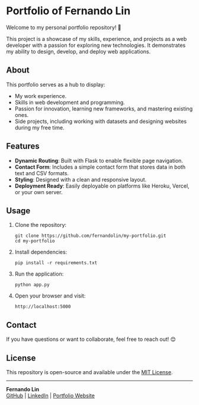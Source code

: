 
# Portfolio of Fernando Lin

Welcome to my personal portfolio repository! 🌟 

This project is a showcase of my skills, experience, and projects as a web developer with a passion for exploring new technologies. It demonstrates my ability to design, develop, and deploy web applications.

## About

This portfolio serves as a hub to display:
- My work experience.
- Skills in web development and programming.
- Passion for innovation, learning new frameworks, and mastering existing ones.
- Side projects, including working with datasets and designing websites during my free time.

## Features

- **Dynamic Routing**: Built with Flask to enable flexible page navigation.
- **Contact Form**: Includes a simple contact form that stores data in both text and CSV formats.
- **Styling**: Designed with a clean and responsive layout.
- **Deployment Ready**: Easily deployable on platforms like Heroku, Vercel, or your own server.

## Usage

1. Clone the repository:
   ```
   git clone https://github.com/fernandolin/my-portfolio.git
   cd my-portfolio
   ```
2. Install dependencies:
   ```
   pip install -r requirements.txt
   ```
3. Run the application:
   ```
   python app.py
   ```
4. Open your browser and visit:
   ```
   http://localhost:5000
   ```

## Contact

If you have questions or want to collaborate, feel free to reach out! 😊

## License

This repository is open-source and available under the [MIT License](LICENSE).

---

**Fernando Lin**  
[GitHub](https://github.com/fernandolin) | [LinkedIn](#) | [Portfolio Website](#)

